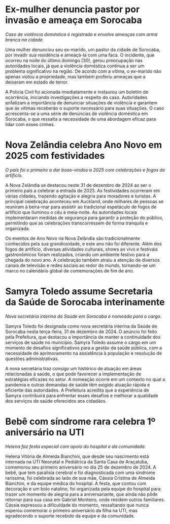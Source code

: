 # Ex-mulher denuncia pastor por invasão e ameaça em Sorocaba
*Caso de violência doméstica é registrado e envolve ameaças com arma branca na cidade.*

Uma mulher denunciou seu ex-marido, um pastor da cidade de Sorocaba, por invadir sua residência e ameaçá-la com uma faca. O incidente, que ocorreu na noite do último domingo (30), gerou preocupação nas autoridades locais, já que a violência doméstica continua a ser um problema significativo na região. De acordo com a vítima, o ex-marido não apenas violou a propriedade, mas também proferiu ameaças que a deixaram em estado de terror. 

A Polícia Civil foi acionada imediatamente e instaurou um boletim de ocorrência, iniciando investigações a respeito do caso. Autoridades enfatizam a importância de denunciar situações de violência e garantem que as vítimas receberão o suporte necessário para suas situações. O caso acrescenta-se a uma série de denúncias de violência doméstica em Sorocaba, o que ressalta a necessidade de uma abordagem eficaz para lidar com esses crimes.

# Nova Zelândia celebra Ano Novo em 2025 com festividades
*O país foi o primeiro a dar boas-vindas a 2025 com celebrações e fogos de artifício.*

A Nova Zelândia se destacou neste 31 de dezembro de 2024 ao ser o primeiro país a celebrar a entrada de 2025. As festividades ocorreram em várias cidades, trazendo agitação e alegria para moradores e turistas. A principal celebração aconteceu em Auckland, onde milhares de pessoas se reuniram à beira-mar para assistir ao tradicional espetáculo de fogos de artifício que iluminou o céu à meia-noite. As autoridades locais implementaram medidas de segurança para garantir a proteção do público, permitindo que as celebrações transcorressem de forma tranquila e organizada.

Os eventos de Ano Novo na Nova Zelândia são tradicionalmente conhecidos pela sua grandiosidade, e este ano não foi diferente. Além dos fogos de artifício, diversas atividades culturais, shows ao vivo e festivais gastronômicos foram realizados, criando um ambiente festivo para a chegada do novo ano. A celebração também atraiu a atenção de diversos canais de televisão e redes sociais ao redor do mundo, tornando-se um marco no calendário global de comemorações de fim de ano.

# Samyra Toledo assume Secretaria da Saúde de Sorocaba interinamente
*Nova secretária interina da Saúde em Sorocaba é nomeada para o cargo.*

Samyra Toledo foi designada como nova secretária interina da Saúde de Sorocaba nesta terça-feira, 31 de dezembro de 2024. O anúncio foi feito pela Prefeitura, que destacou a importância de manter a continuidade dos serviços de saúde no município. Samyra Toledo assume o cargo em um momento de desafios significativos para a gestão da saúde pública, com a necessidade de aprimoramento na assistência à população e resolução de questões administrativas.

A nova secretária traz consigo um histórico de atuação em áreas relacionadas à saúde, o que pode favorecer a implementação de estratégias eficazes no setor. A nomeação ocorre em um contexto no qual a pandemia e outras demandas de saúde têm exigido atuação rápida e eficiente das autoridades. A Prefeitura acredita que a experiência de Samyra contribuirá para enfrentar esses desafios e melhorar a qualidade dos serviços de saúde oferecidos aos cidadãos.

# Bebê com síndrome rara celebra 1º aniversário na UTI
*Helena faz festa especial com apoio do hospital e da comunidade.*

Helena Vitória de Almeida Bianchini, que desde seu nascimento está internada na UTI Neonatal e Pediátrica da Santa Casa de Araçatuba, comemorou seu primeiro aniversário no dia 25 de dezembro de 2024. A bebê, que tem paralisia cerebral e foi diagnosticada com uma síndrome raríssima, foi celebrada ao lado de sua mãe, Cássia Cristina de Almeida Bianchini, e da equipe médica do hospital. A festa, que contou com decoração e um bolo natalino, foi organizada pela equipe do hospital para trazer um momento de alegria para a aniversariante, que ainda não pôde retornar para sua casa em Gabriel Monteiro, onde residem outros familiares. Cássia expressou a dificuldade do momento, ressaltando que nunca esperou comemorar o primeiro aniversário da filha na UTI, mas agradecendo o suporte recebido da equipe e da comunidade.

